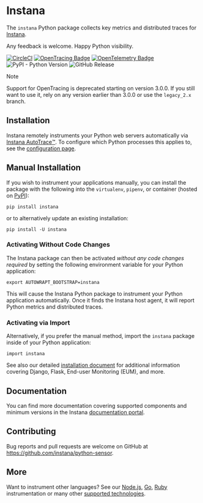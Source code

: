 # Instana

The `instana` Python package collects key metrics and distributed traces for [Instana].

Any feedback is welcome.  Happy Python visibility.

[![CircleCI](https://circleci.com/gh/instana/python-sensor/tree/main.svg?style=svg)](https://circleci.com/gh/instana/python-sensor/tree/main)
[![OpenTracing Badge](https://img.shields.io/badge/OpenTracing-disabled-red.svg)](http://opentracing.io)
[![OpenTelemetry Badge](https://img.shields.io/badge/OpenTelemetry-enabled-blue.svg)](http://opentelemetry.io)
![PyPI - Python Version](https://img.shields.io/pypi/pyversions/instana)
![GitHub Release](https://img.shields.io/github/v/release/instana/python-sensor)

> [!NOTE]
> Support for OpenTracing is deprecated starting on version 3.0.0. If you still want to use it, rely on any version earlier than 3.0.0 or use the `legacy_2.x` branch.

## Installation

Instana remotely instruments your Python web servers automatically via [Instana AutoTrace™️]. To configure which Python processes this applies to, see the [configuration page].

##  Manual Installation

If you wish to instrument your applications manually, you can install the package with the following into the `virtualenv`, `pipenv`, or container (hosted on [PyPI]):

    pip install instana

or to alternatively update an existing installation:

    pip install -U instana

### Activating Without Code Changes

The Instana package can then be activated _without any code changes required_ by setting the following environment variable for your Python application:

    export AUTOWRAPT_BOOTSTRAP=instana

This will cause the Instana Python package to instrument your Python application automatically. Once it finds the Instana host agent, it will report Python metrics and distributed traces.

### Activating via Import

Alternatively, if you prefer the manual method, import the `instana` package inside of your Python application:

    import instana

See also our detailed [installation document] for additional information covering Django, Flask, End-user Monitoring (EUM), and more.

## Documentation

You can find more documentation covering supported components and minimum versions in the Instana [documentation portal].

## Contributing

Bug reports and pull requests are welcome on GitHub at https://github.com/instana/python-sensor.

## More

Want to instrument other languages?  See our [Node.js], [Go], [Ruby] instrumentation or many other [supported technologies].

<!-- Reference links -->
[Instana]: https://www.instana.com/ "IBM Instana Observability"
[Instana AutoTrace™️]: https://www.ibm.com/docs/en/instana-observability/current?topic=kubernetes-instana-autotrace-webhook "Instana AutoTrace"
[configuration page]: https://www.ibm.com/docs/en/instana-observability/current?topic=package-python-configuration-configuring-instana#general "Instana Python package configuration"
[PyPI]: https://pypi.python.org/pypi/instana "Instana package at PyPI"
[installation document]: https://www.ibm.com/docs/en/instana-observability/current?topic=technologies-monitoring-python-instana-python-package#installation-methods "Instana Python package installation methods"
[documentation portal]: https://www.ibm.com/docs/en/instana-observability/current?topic=technologies-monitoring-python-instana-python-package "Instana Python package documentation"
[Node.js]: https://github.com/instana/nodejs "Instana Node.JS Tracer"
[Go]: https://github.com/instana/golang-sensor "Instana Go Tracer"
[Ruby]: https://github.com/instana/ruby-sensor "Instana Ruby Tracer"
[supported technologies]: https://www.instana.com/supported-technologies/ "Instana supported technologies"
